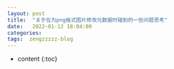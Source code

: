 ```yaml
---
layout: post
title:  "关于在为png格式图片修改元数据时碰到的一些问题思考"
date:   2022-01-12 18:04:00
categories: 
tags:  zengzzzzz-blog
---
```


* content
{:toc}

  
&nbsp;
